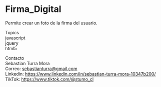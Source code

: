 # Firma_Digital
Permite crear un foto de la firma del usuario.

Topics <br>
javascript <br>
jquery <br>
html5 <br>

Contacto <br>
Sebastian Turra Mora <br>
Correo: sebastianturra@gmail.com <br>
Linkedin: https://www.linkedin.com/in/sebastian-turra-mora-10347b200/ <br>
TikTok: https://www.tiktok.com/@stumo_cl
